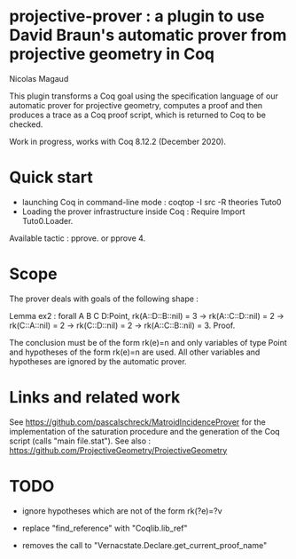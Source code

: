 # projective-prover : a plugin to use David Braun's automatic prover from projective geometry in Coq

Nicolas Magaud

This plugin transforms a Coq goal using the specification language of our automatic prover for projective geometry, computes a proof and then produces a trace as a Coq proof script, which is returned to Coq to be checked.

Work in progress, works with Coq 8.12.2 (December 2020).

# Quick start
- launching Coq in command-line mode : coqtop -I src -R theories Tuto0
- Loading the prover infrastructure inside Coq : Require Import Tuto0.Loader.

Available tactic : pprove. or pprove 4.

# Scope

The prover deals with goals of the following shape :

Lemma ex2 : forall A B C D:Point,
    rk(A::D::B::nil) = 3 ->
    rk(A::C::D::nil) = 2 ->
    rk(C::A::nil) = 2 ->
    rk(C::D::nil) = 2 ->
    rk(A::C::B::nil) = 3.
Proof.

The conclusion must be of the form rk(e)=n and only variables of type Point and hypotheses of the form rk(e)=n are used. All other variables and hypotheses are ignored by the automatic prover.


# Links and related work
See https://github.com/pascalschreck/MatroidIncidenceProver for the implementation of the saturation procedure and the generation of the Coq script (calls "main file.stat").
See also : https://github.com/ProjectiveGeometry/ProjectiveGeometry


# TODO
- ignore hypotheses which are not of the form rk(?e)=?v

- replace "find_reference" with "Coqlib.lib_ref"

- removes the call to "Vernacstate.Declare.get_current_proof_name"